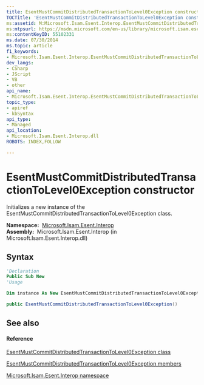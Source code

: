 ```yaml
---
title: EsentMustCommitDistributedTransactionToLevel0Exception constructor 
TOCTitle: 'EsentMustCommitDistributedTransactionToLevel0Exception constructor '
ms:assetid: M:Microsoft.Isam.Esent.Interop.EsentMustCommitDistributedTransactionToLevel0Exception.#ctor
ms:mtpsurl: https://msdn.microsoft.com/en-us/library/microsoft.isam.esent.interop.esentmustcommitdistributedtransactiontolevel0exception.esentmustcommitdistributedtransactiontolevel0exception(v=EXCHG.10)
ms:contentKeyID: 55102331
ms.date: 07/30/2014
ms.topic: article
f1_keywords:
- Microsoft.Isam.Esent.Interop.EsentMustCommitDistributedTransactionToLevel0Exception.EsentMustCommitDistributedTransactionToLevel0Exception
dev_langs:
- CSharp
- JScript
- VB
- other
api_name: 
- Microsoft.Isam.Esent.Interop.EsentMustCommitDistributedTransactionToLevel0Exception..ctor
topic_type: 
- apiref
- kbSyntax
api_type: 
- Managed
api_location: 
- Microsoft.Isam.Esent.Interop.dll
ROBOTS: INDEX,FOLLOW

---
```


# EsentMustCommitDistributedTransactionToLevel0Exception constructor

Initializes a new instance of the EsentMustCommitDistributedTransactionToLevel0Exception class.

**Namespace:**  [Microsoft.Isam.Esent.Interop](hh596136\(v=exchg.10\).md)  
**Assembly:**  Microsoft.Isam.Esent.Interop (in Microsoft.Isam.Esent.Interop.dll)

## Syntax

``` vb
'Declaration
Public Sub New
'Usage

Dim instance As New EsentMustCommitDistributedTransactionToLevel0Exception()
```

``` csharp
public EsentMustCommitDistributedTransactionToLevel0Exception()
```

## See also

#### Reference

[EsentMustCommitDistributedTransactionToLevel0Exception class](dn319638\(v=exchg.10\).md)

[EsentMustCommitDistributedTransactionToLevel0Exception members](dn334712\(v=exchg.10\).md)

[Microsoft.Isam.Esent.Interop namespace](hh596136\(v=exchg.10\).md)


